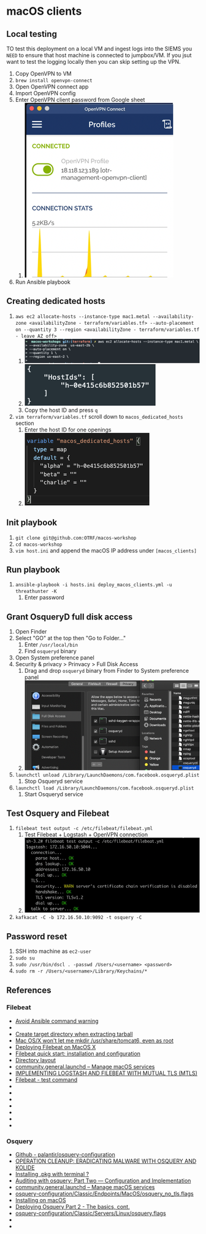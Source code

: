 # macOS clients

## Local testing
TO test this deployment on a local VM and ingest logs into the SIEMS you `NEED` to ensure that host machine is connected to jumpbox/VM. If you jsut want to test the logging locally then you can skip setting up the VPN.

1. Copy OpenVPN to VM
1. `brew install openvpn-connect`
1. Open OpenVPN connect app
1. Import OpenVPN config
1. Enter OpenVPN client password from Google sheet
    1. ![macos_client_openvpn](../.img/macos_client_openvpn.png)
1. Run Ansible playbook

## Creating dedicated hosts
1. `aws ec2 allocate-hosts --instance-type mac1.metal --availability-zone <availabilityZone - terraform/variables.tf> --auto-placement on --quantity 3 --region <availabilityZone - terraform/variables.tf - leave AZ off>`
    1. ![aws_allocate_dedicated_host](../.img/aws_allocate_dedicated_host.png)
    1. ![aws_allocated_host_id](../.img/aws_allocated_host_id.png)
    1. Copy the host ID and press `q`
1. `vim terraform/variables.tf` scroll down to `macos_dedicated_hosts` section
    1. Enter the host ID for one openings
    1. ![terraform_macos_dedicated_hosts](../.img/terraform_macos_dedicated_hosts.png)

## Init playbook
1. `git clone git@github.com:OTRF/macos-workshop`
1. `cd macos-workshop`
1. `vim host.ini` and append the macOS IP address under `[macos_clients]`

## Run playbook
1. `ansible-playbook -i hosts.ini deploy_macos_clients.yml -u threathunter -K`
    1. Enter password
    
## Grant OsqueryD full disk access
1. Open Finder
1. Select "GO" at the top then "Go to Folder..."
    1. Enter `/usr/local/bin`
    1. Find `osqueryd` binary 
1. Open System preference panel
1. Security & privacy > Prinvacy > Full Disk Access 
    1. Drag and drop `osqueryd` binary from Finder to  System preference panel
    1. ![macos_client_osqueryd_fda](../.img/macos_client_osqueryd_fda.png)
1. `launchctl unload /Library/LaunchDaemons/com.facebook.osqueryd.plist`
    1. Stop Osqueryd service
1. `launchctl load /Library/LaunchDaemons/com.facebook.osqueryd.plist`
    1. Start Osqueryd service

## Test Osquery and Filebeat
1. `filebeat test output -c /etc/filebeat/filebeat.yml`
    1. Test Filebeat + Logstash + OpenVPN connection
    1. ![filebeat_test_output](../.img/filebeat_test_output.png)
1. `kafkacat -C -b 172.16.50.10:9092 -t osquery -C`

## Password reset
1. SSH into machine as `ec2-user`
1. `sudo su`
1. `sudo /usr/bin/dscl . -passwd /Users/<username> <password>`
1. `sudo rm -r /Users/<username>/Library/Keychains/*`

## References
### Filebeat
* [Avoid Ansible command warning](https://ansibledaily.com/avoid-ansible-command-warnings/)
* [](https://unix.stackexchange.com/questions/25311/create-target-directory-when-extracting-tarball)
* [Create target directory when extracting tarball]()
* [Mac OS/X won't let me mkdir /usr/share/tomcat6, even as root](https://apple.stackexchange.com/questions/301976/mac-os-x-wont-let-me-mkdir-usr-share-tomcat6-even-as-root)
* [Deploying Filebeat on MacOS X](https://discuss.elastic.co/t/deploying-filebeat-on-macos-x/37785/11)
* [Filebeat quick start: installation and configuration](https://www.elastic.co/guide/en/beats/filebeat/7.13/filebeat-installation-configuration.html)
* [Directory layout](https://www.elastic.co/guide/en/beats/filebeat/current/directory-layout.html#_default_paths)
* [community.general.launchd – Manage macOS services](https://docs.ansible.com/ansible/latest/collections/community/general/launchd_module.html)
* [IMPLEMENTING LOGSTASH AND FILEBEAT WITH MUTUAL TLS (MTLS)](https://holdmybeersecurity.com/2021/03/31/implementing-logstash-and-filebeat-with-mutual-tls-mtls/)
* [Filebeat - test command](https://www.elastic.co/guide/en/beats/filebeat/current/command-line-options.html)
* []()
* []()
* []()
* []()
* []()
* []()
* []()

### Osquery
* [Github - palantir/osquery-configuration](https://github.com/palantir/osquery-configuration)
* [OPERATION CLEANUP: ERADICATING MALWARE WITH OSQUERY AND KOLIDE](https://holdmybeersecurity.com/2020/03/01/operation-cleanup-eradicating-malware-with-osquery-and-kolide/)
* [Installing .pkg with terminal ?](https://apple.stackexchange.com/questions/72226/installing-pkg-with-terminal)
* [Auditing with osquery: Part Two — Configuration and Implementation](https://blog.palantir.com/auditing-with-osquery-part-two-configuration-and-implementation-87a8bba0ef48)
* [community.general.launchd – Manage macOS services](https://docs.ansible.com/ansible/latest/collections/community/general/launchd_module.html)
* [osquery-configuration/Classic/Endpoints/MacOS/osquery_no_tls.flags](https://github.com/palantir/osquery-configuration/blob/master/Classic/Endpoints/MacOS/osquery_no_tls.flags)
* [Installing on macOS](https://osquery.readthedocs.io/en/stable/installation/install-macos/)
* [Deploying Osquery Part 2 - The basics, cont.](https://blog.securelyinsecure.com/post/deploying-osquery-pt2/)
* [osquery-configuration/Classic/Servers/Linux/osquery.flags](https://github.com/palantir/osquery-configuration/blob/master/Classic/Servers/Linux/osquery.flags)
* []()
* []()


